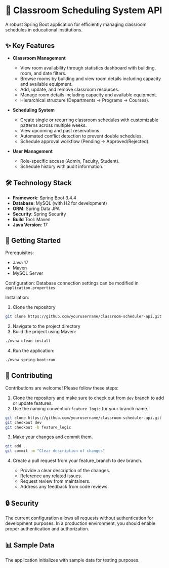 # 📌 Classroom Scheduling System API

A robust Spring Boot application for efficiently managing classroom schedules in
educational institutions.

## ✨ Key Features

- **Classroom Management**

  - View room availability through statistics dashboard with building, room, and date filters.
  - Browse rooms by building and view room details including capacity and available equipment.
  - Add, update, and remove classroom resources.
  - Manage room details including capacity and available equipment.
  - Hierarchical structure (Departments → Programs → Courses).

- **Scheduling System**

  - Create single or recurring classroom schedules with customizable patterns across multiple weeks.
  - View upcoming and past reservations.
  - Automated conflict detection to prevent double schedules.
  - Schedule approval workflow (Pending → Approved/Rejected).

- **User Management**

  - Role-specific access (Admin, Faculty, Student).
  - Schedule history with audit information.

## 🛠️ Technology Stack

- **Framework**: Spring Boot 3.4.4
- **Database**: MySQL (with H2 for development)
- **ORM**: Spring Data JPA
- **Security**: Spring Security
- **Build** Tool: Maven
- **Java Version**: 17

## 🚀 Getting Started

Prerequisites:

- Java 17
- Maven
- MySQL Server

Configuration:
Database connection settings can be modified in `application.properties`

Installation:

1. Clone the repository

```bash
git clone https://github.com/yourusername/classroom-scheduler-api.git
```

2. Navigate to the project directory
3. Build the project using Maven:

```bash
./mvnw clean install
```

4. Run the application:

```bash
./mvnw spring-boot:run
```

## 🤝 Contributing

Contributions are welcome! Please follow these steps:

1. Clone the repository and make sure to check out from `dev` branch to add
   or update features.
2. Use the naming convention `feature_logic` for your branch name.

```bash
git clone https://github.com/yourusername/classroom-scheduler-api.git
git checkout dev
git checkout -b feature_logic
```

3. Make your changes and commit them.

```bash
git add .
git commit -m "Clear description of changes"
```

4. Create a pull request from your feature_branch to dev branch.

   - Provide a clear description of the changes.
   - Reference any related issues.
   - Request review from maintainers.
   - Address any feedback from code reviews.

## 🔒 Security

The current configuration allows all requests without authentication for
development purposes. In a production environment, you should enable proper
authentication and authorization.

## 📊 Sample Data

The application initializes with sample data for testing purposes.
